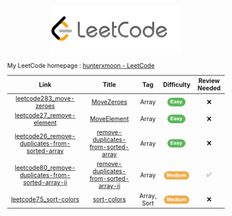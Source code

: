 <p align="center"><img width="300" src="img/leetcode.png"></p>

My LeetCode homepage : [hunterxmoon - LeetCode](https://leetcode-cn.com/u/hunterxmoon/)

|                                     Link                                     |                            Title                             |  Tag  |    Difficulty     |    Review Needed     |
| :--------------------------------------------------------------------------: | :----------------------------------------------------------: | :---: | :---------------: |:---------------: |
|  [leetcode283_move-zeroes](https://leetcode-cn.com/problems/move-zeroes/)   | [MoveZeroes](/problems/leetcode283_RemoveZeroes/readme.md)  | Array | ![](img/easy.png) | ❌ |
| [leetcode27_remove-element](https://leetcode-cn.com/problems/remove-element/) | [MoveElement](/problems/leetcode27_RemoveElement/readme.md) | Array | ![](img/easy.png) | ❌ |
| [leetcode26_remove-duplicates-from-sorted-array](https://https://leetcode-cn.com/problems/remove-duplicates-from-sorted-array/) | [remove-duplicates-from-sorted-array](/problems/leetcode26_RemoveDuplicatesFromSortedArray/readme.md) | Array | ![](img/easy.png) | ❌ |
| [leetcode80_remove-duplicates-from-sorted-array-ii](https://leetcode-cn.com/problems/remove-duplicates-from-sorted-array-ii/) | [remove-duplicates-from-sorted-array-ii](/problems/leetcode80_RemoveDuplicatesfromSortedArrayII/readme.md) | Array | ![](img/medium.png) | ✅ |
| [leetcode75_sort-colors](https://https://leetcode-cn.com/problems/sort-colors/) | [sort-colors](/problems/leetcode75_SortColors/readme.md) | Array, Sort | ![](img/medium.png) | ❌ |
